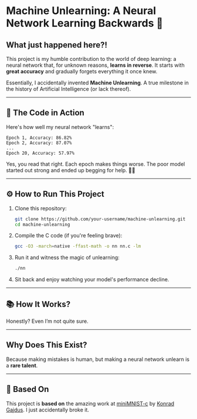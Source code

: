 
# **Machine Unlearning: A Neural Network Learning Backwards** 🧠 

## What just happened here?!
This project is my humble contribution to the world of deep learning: a neural network that, for unknown reasons, **learns in reverse**. It starts with **great accuracy** and gradually forgets everything it once knew.

Essentially, I accidentally invented **Machine Unlearning**. A true milestone in the history of Artificial Intelligence (or lack thereof).

---

## 📸 **The Code in Action**
Here's how well my neural network "learns":
```
Epoch 1, Accuracy: 86.82%
Epoch 2, Accuracy: 87.07%
...
Epoch 20, Accuracy: 57.97%
```
Yes, you read that right. Each epoch makes things worse. The poor model started out strong and ended up begging for help. 🤖💔

---

## ⚙️ **How to Run This Project**

1. Clone this repository:
   ```bash
   git clone https://github.com/your-username/machine-unlearning.git
   cd machine-unlearning
   ```

2. Compile the C code (if you're feeling brave):
   ```bash
   gcc -O3 -march=native -ffast-math -o nn nn.c -lm
   ```

3. Run it and witness the magic of unlearning:
   ```bash
   ./nn
   ```

4. Sit back and enjoy watching your model's performance decline.

---

## 📚 **How It Works?**

Honestly? Even I’m not quite sure. 

---

## **Why Does This Exist?**

Because making mistakes is human, but making a neural network unlearn is a **rare talent**.

---

## 🔗 **Based On**

This project is **based on** the amazing work at [miniMNIST-c](https://github.com/konrad-gajdus/miniMNIST-c) by [Konrad Gajdus](https://github.com/konrad-gajdus). I just accidentally broke it.
